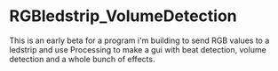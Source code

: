 # RGBledstrip_VolumeDetection

This is an early beta for a program i'm building to send RGB values to a ledstrip and use Processing to make a gui with beat detection, volume detection and a whole bunch of effects.
